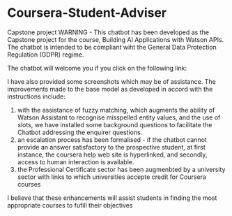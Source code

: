 # Coursera-Student-Adviser
Capstone project
WARNING - This chatbot has been developed as the Capstone project for the course, Building AI Applications with Watson APIs. The chatbot is intended to be compliant wiht the General Data Protection Regulation (GDPR) regime.

The chatbot will welcome you if you click on the following link:


I have also provided some screenshots which may be of assistance.
The improvements made to the base model as developed in accord with the instructions include:
1. with the assistance of fuzzy matching, which augments the ability of Watson Assistant to recognise misspelled entity values, and the use of slots, we have installed some background questions to facilitate the Chatbot addressing the enquirer questions.
2. an escalation process has been formalised - if the chatbot cannot provide an answer satisfactory to the prospective student, at first instance, the coursera help web site is hyperlinked, and secondly, access to human interaction is available.
3. the Professional Certificate sector has been augmenbted by a university sector with links to which universities accepte credit for Coursera courses

I believe that these enhancements will assist students in finding the most appropriate courses to fufill their objectives
